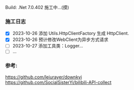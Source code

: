 Build: .Net 7.0.402
施工中...(摸)

### 施工日志
- [x] 2023-10-26 添加 Utils.HttpClientFactory 生成 HttpClient.
- [x] 2023-10-26 预计修改WebClient为异步方式请求
- [ ] 2023-10-27 添加工具类：Logger...
- [ ] ...

### 参考: 
https://github.com/leiurayer/downkyi
https://github.com/SocialSisterYi/bilibili-API-collect